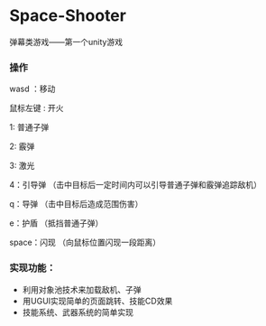# Space-Shooter
弹幕类游戏——第一个unity游戏

### 操作
wasd ：移动

鼠标左键 : 开火

1: 普通子弹

2: 霰弹

3: 激光

4：引导弹 （击中目标后一定时间内可以引导普通子弹和霰弹追踪敌机）

q：导弹 （击中目标后造成范围伤害）

e：护盾 （抵挡普通子弹）

space：闪现 （向鼠标位置闪现一段距离）

### 实现功能：
* 利用对象池技术来加载敌机、子弹
* 用UGUI实现简单的页面跳转、技能CD效果
* 技能系统、武器系统的简单实现

